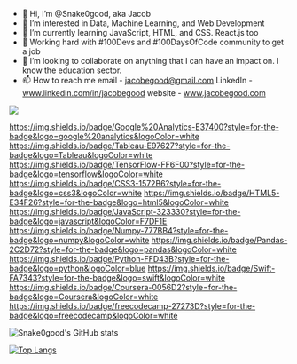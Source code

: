 - 👋 Hi, I’m @Snake0good, aka Jacob
- 👀 I’m interested in Data, Machine Learning, and Web Development
- 🌱 I’m currently learning JavaScript, HTML, and CSS. React.js too
- 🚀 Working hard with #100Devs and #100DaysOfCode community to get a job
- 💞️ I’m looking to collaborate on anything that I can have an impact on. I know the education sector. 
- 📫 How to reach me 
email - jacobegood@gmail.com
LinkedIn - www.linkedin.com/in/jacobegood
website - www.jacobegood.com

<img src="{https://img.shields.io/badge/Google%20Analytics-E37400?style=for-the-badge&logo=google%20analytics&logoColor=white
}" />

https://img.shields.io/badge/Google%20Analytics-E37400?style=for-the-badge&logo=google%20analytics&logoColor=white
https://img.shields.io/badge/Tableau-E97627?style=for-the-badge&logo=Tableau&logoColor=white
https://img.shields.io/badge/TensorFlow-FF6F00?style=for-the-badge&logo=tensorflow&logoColor=white
https://img.shields.io/badge/CSS3-1572B6?style=for-the-badge&logo=css3&logoColor=white
https://img.shields.io/badge/HTML5-E34F26?style=for-the-badge&logo=html5&logoColor=white
https://img.shields.io/badge/JavaScript-323330?style=for-the-badge&logo=javascript&logoColor=F7DF1E
https://img.shields.io/badge/Numpy-777BB4?style=for-the-badge&logo=numpy&logoColor=white
https://img.shields.io/badge/Pandas-2C2D72?style=for-the-badge&logo=pandas&logoColor=white
https://img.shields.io/badge/Python-FFD43B?style=for-the-badge&logo=python&logoColor=blue
https://img.shields.io/badge/Swift-FA7343?style=for-the-badge&logo=swift&logoColor=white
https://img.shields.io/badge/Coursera-0056D2?style=for-the-badge&logo=Coursera&logoColor=white
https://img.shields.io/badge/freecodecamp-27273D?style=for-the-badge&logo=freecodecamp&logoColor=white


<!---
Snake0good/Snake0good is a ✨ special ✨ repository because its `README.md` (this file) appears on your GitHub profile.
You can click the Preview link to take a look at your changes.
--->



![Snake0good's GitHub stats](https://github-readme-stats.vercel.app/api?username=Snake0good&show_icons=true&theme=radical)

[![Top Langs](https://github-readme-stats.vercel.app/api/top-langs/?username=Snake0good&layout=compact)](https://github.com/Snake0good/github-readme-stats)
